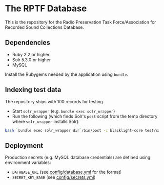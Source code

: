 # The RPTF Database

This is the repository for the Radio Preservation Task Force/Association for Recorded Sound Collections Database.

## Dependencies

* Ruby 2.2 or higher
* Solr 5.3.0 or higher
* MySQL

Install the Rubygems needed by the application using `bundle`.

## Indexing test data

The repository ships with 100 records for testing.

* Start `solr_wrapper` (e.g. `bundle exec solr_wrapper`)
* Run the following (which finds Solr's `post` script from the temp directory where `solr_wrapper` installs Solr):

```bash
bash `bundle exec solr_wrapper dir`/bin/post -c blacklight-core test/sample-data.json
```

## Deployment

Production secrets (e.g. MySQL database credentials) are defined using environment variables:

* `DATABASE_URL` (see [config/database.yml](`config/database.yml`) for the format)
* `SECRET_KEY_BASE` (see [config/secrets.yml](`config/secrets.yml`))
